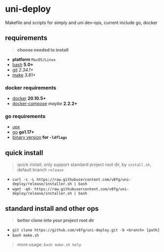 # uni-deploy

Makefile and scripts for simply and uni dev-ops, current include go, docker

## requirements

>**choose needed to install**

- **platform** `MacOS/Linux`
- [bash](https://www.gnu.org/software/bash/) **5.0+**
- [git](https://git-scm.com/) _2.34.1+_
- [make](https://www.gnu.org/software/make/) _3.81+_

### docker requirements

- [docker](https://github.com/docker) **20.10.5+**
- [docker-compose](https://github.com/docker/compose) _maybe_ **2.2.2+**

### go requirements

- [upx](https://github.com/upx/upx)
- [go](https://github.com/golang/go) **go1.17+**
- [binary version](https://github.com/xwi88/version) **for `-ldflags`**

## quick install

>quick install, only support standard project root dir, by `install.sh`, default branch `release`

- `curl -s -L https://raw.githubusercontent.com/v8fg/uni-deploy/release/installer.sh | bash`
- `wget -qO- https://raw.githubusercontent.com/v8fg/uni-deploy/release/installer.sh | bash`

## standard install and other ops

>**better clone into your project root dir**

- `git clone https://github.com/v8fg/uni-deploy.git -b <branch> [path]`
- `bash make.sh`

>more usage: `bash make.sh help`
